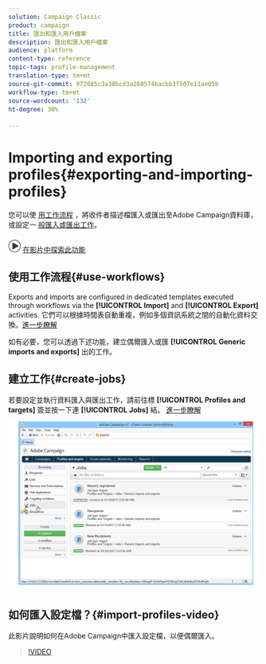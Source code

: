 ```yaml
---
solution: Campaign Classic
product: campaign
title: 匯出和匯入用戶檔案
description: 匯出和匯入用戶檔案
audience: platform
content-type: reference
topic-tags: profile-management
translation-type: tm+mt
source-git-commit: 972885c3a38bcd3a260574bacbb3f507e11ae05b
workflow-type: tm+mt
source-wordcount: '132'
ht-degree: 30%

---
```



# Importing and exporting profiles{#exporting-and-importing-profiles}

您可以使 [用工作流程](#use-workflows) ，將收件者描述檔匯入或匯出至Adobe Campaign資料庫，或設定一 [般匯入或匯出工作](#create-jobs)。

![](assets/do-not-localize/how-to-video.png) [在影片中探索此功能](#import-profiles-video)

## 使用工作流程{#use-workflows}

Exports and imports are configured in dedicated templates executed through workflows via the **[!UICONTROL Import]** and **[!UICONTROL Export]** activities. 它們可以根據時間表自動重複，例如多個資訊系統之間的自動化資料交換。[進一步瞭解](../../workflow/using/importing-data.md#best-practices-when-importing-data)

如有必要，您可以透過下述功能，建立偶爾匯入或匯 **[!UICONTROL Generic imports and exports]** 出的工作。

## 建立工作{#create-jobs}

若要設定並執行資料匯入與匯出工作，請前往標 **[!UICONTROL Profiles and targets]** 簽並按一下連 **[!UICONTROL Jobs]** 結。 [進一步瞭解](../../platform/using/generic-imports-and-exports.md)

![](assets/s_ncs_user_interface_import_link.png)


## 如何匯入設定檔？{#import-profiles-video}

此影片說明如何在Adobe Campaign中匯入設定檔，以便偶爾匯入。

>[!VIDEO](https://video.tv.adobe.com/v/25608?quality=12)
